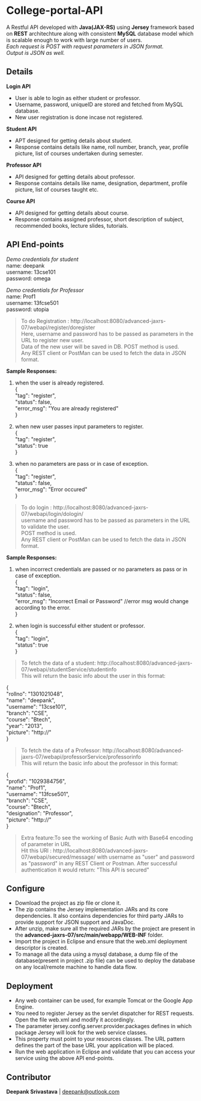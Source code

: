 # College-portal-API

A Restful API developed with **Java(JAX-RS)** using **Jersey** framework based on **REST** architechture along with consistent **MySQL** database model which is scalable enough to work with large number of users.  
*Each request is POST with request parameters in JSON format.*  
*Output is JSON as well.*

## Details

**Login API**
- User is able to login as either student or professor.
- Username, password, uniqueID are stored and fetched from MySQL database.
- New user registration is done incase not registered.

**Student API**
- APT designed for getting details about student.
- Response contains details like name, roll number, branch, year, profile picture, list of courses undertaken during semester.

**Professor API**
- API designed for getting details about professor.
- Response contains details like name, designation, department, profile picture, list of courses taught etc.

**Course API**
- API designed for getting details about course.
- Response contains assigned professor, short description of subject, recommended books, lecture slides, tutorials.

## API End-points

*Demo credentials for student*  
name: deepank  
username: 13cse101  
password: omega  

*Demo credentials for Professor*  
name: Prof1  
username: 13fcse501  
password: utopia  

>To do Registration : http://localhost:8080/advanced-jaxrs-07/webapi/register/doregister  
Here, username and password has to be passed as parameters in the URL to register new user.   
Data of the new user will be saved in DB. POST method is used.  
Any REST client or PostMan can be used to fetch the data in JSON format.  

**Sample Responses:**
1. when the user is already registered.  
{  
  "tag": "register",  
  "status": false,  
  "error_msg": "You are already registered"  
}  
  
2. when new user passes input parameters to register.  
{  
  "tag": "register",  
  "status": true  
}  

3. when no parameters are pass or in case of exception.  
{  
  "tag": "register",  
  "status": false,  
  "error_msg": "Error occured"  
}  

>To do login : http://localhost:8080/advanced-jaxrs-07/webapi/login/dologin/  
username and password has to be passed as parameters in the URL to validate the user.  
POST method is used.  
Any REST client or PostMan can be used to fetch the data in JSON format.  

**Sample Responses:**  
1. when incorrect credentials are passed or no parameters as pass or in case of exception.  
{  
  "tag": "login",  
  "status": false,  
  "error_msg": "Incorrect Email or Password"		//error msg would change according to the error.  
}  

2. when login is successful either student or professor.  
{  
  "tag": "login",  
  "status": true  
}  

>To fetch the data of a student: http://localhost:8080/advanced-jaxrs-07/webapi/studentService/studentinfo  
This will return the basic info about the user in this format:  
 
  {  
    "rollno": "1301021048",  
    "name": "deepank",  
    "username": "13cse101",  
    "branch": "CSE",  
    "course": "Btech",  
    "year": "2013",  
    "picture": "http://<link-of-image>"  
  }  
 

>To fetch the data of a Professor: http://localhost:8080/advanced-jaxrs-07/webapi/professorService/professorinfo  
This will return the basic info about the professor in this format:  

  {  
    "profid": "1029384756",  
    "name": "Prof1",  
    "username": "13fcse501",  
    "branch": "CSE",  
    "course": "Btech",  
    "designation": "Professor",  
    "picture": "http://<link-of-image>"  
  }  
  
  
>Extra feature:To see the working of Basic Auth with Base64 encoding of parameter in URL  
Hit this URl : http://localhost:8080/advanced-jaxrs-07/webapi/secured/message/ 
with username as "user" and password as "password" in any REST Client or Postman.
After successful authentication it would return: "This API is secured"  

## Configure 

- Download the project as zip file or clone it.
- The zip contains the Jersey implementation JARs and its core dependencies. It also contains dependencies for third party     JARs to provide support for JSON support and JavaDoc.
- After unzip, make sure all the required JARs by the project are present in the
  **advanced-jaxrs-07/src/main/webapp/WEB-INF** folder.
- Import the project in Eclipse and ensure that the web.xml deployment descriptor is created.
- To manage all the data using a mysql database, a dump file of the database(present in project .zip file) can be used to deploy the database on any local/remote machine to handle data flow.

## Deployment 

- Any web container can be used, for example Tomcat or the Google App Engine.
- You need to register Jersey as the servlet dispatcher for REST requests. Open the file web.xml and modify it accordingly.
- The parameter jersey.config.server.provider.packages defines in which package Jersey will look for the web service classes.
- This property must point to your resources classes. The URL pattern defines the part of the base URL your application will be placed.
- Run the web application in Eclipse and validate that you can access your service using the above API end-points.

## Contributor
**Deepank Srivastava** | deepank@outlook.com

